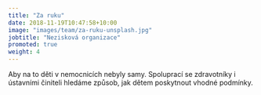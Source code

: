 ```yaml
---
title: "Za ruku"
date: 2018-11-19T10:47:58+10:00
image: "images/team/za-ruku-unsplash.jpg"
jobtitle: "Nezisková organizace"
promoted: true
weight: 4
---
```


Aby na to děti v nemocnicích nebyly samy. Spoluprací se zdravotníky i ústavními činiteli hledáme způsob, jak dětem poskytnout vhodné podmínky.